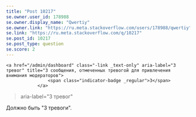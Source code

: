 ```yaml
---
title: "Post 10217"
se.owner.user_id: 178988
se.owner.display_name: "Qwertiy"
se.owner.link: "https://ru.meta.stackoverflow.com/users/178988/qwertiy"
se.link: "https://ru.meta.stackoverflow.com/q/10217"
se.post_id: 10217
se.post_type: question
se.score: 2
---
```

<pre><code>&lt;a href="/admin/dashboard" class="-link _text-only" aria-label="3 тревог" title="3 сообщения, отмеченных тревогой для привлечения внимания модераторов"&gt;
                &lt;span class="indicator-badge _regular"&gt;3&lt;/span&gt;
            &lt;/a&gt;
</code></pre>

<blockquote>
  <p>aria-label="3 тревог"</p>
</blockquote>

<p>Должно быть "3 тревоги".</p>

